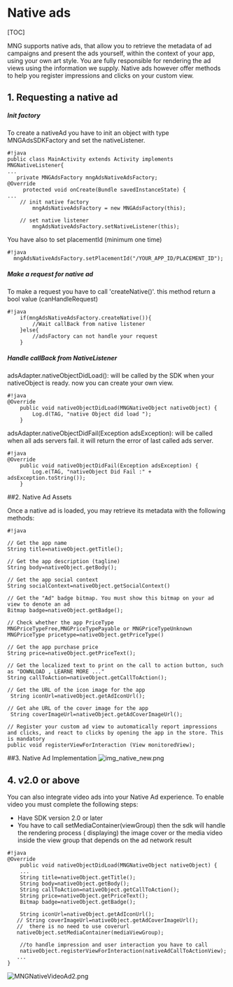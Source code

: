 # Native ads
[TOC]

MNG supports native ads, that allow you to retrieve the metadata of ad campaigns and present the ads yourself, within the context of your app, using your own art style. You are fully responsible
for rendering the ad views using the information we supply. Native ads however offer methods to help you register impressions and clicks on your custom view.

## 1. Requesting a native ad

##### Init factory

To create a nativeAd  you have to init an object with type MNGAdsSDKFactory and set the nativeListener.

```
#!java
public class MainActivity extends Activity implements MNGNativeListener{
...
   private MNGAdsFactory mngAdsNativeAdsFactory;
@Override
     protected void onCreate(Bundle savedInstanceState) {
...
	// init native factory
		mngAdsNativeAdsFactory = new MNGAdsFactory(this);

	// set native listener
		mngAdsNativeAdsFactory.setNativeListener(this);

```
You have also to set placementId (minimum one time)

```
#!java
  mngAdsNativeAdsFactory.setPlacementId("/YOUR_APP_ID/PLACEMENT_ID");
```
##### Make a request for native ad
To make a request you have to call 'createNative()'. this method return a bool value (canHandleRequest) 

```
#!java
    if(mngAdsNativeAdsFactory.createNative()){
        //Wait callBack from native listener
    }else{
        //adsFactory can not handle your request
    }
```
##### Handle callBack from NativeListener
adsAdapter.nativeObjectDidLoad(): will be called by the SDK when your nativeObject is ready. now you can create your own view.
```
#!java
@Override
	public void nativeObjectDidLoad(MNGNativeObject nativeObject) {
		Log.d(TAG, "native Object did load ");
	}

```

adsAdapter.nativeObjectDidFail(Exception adsException): will be called when all ads servers fail. it will return the error of last called ads server.
```
#!java
@Override
	public void nativeObjectDidFail(Exception adsException) {
		Log.e(TAG, "nativeObject Did Fail :" + adsException.toString());
	}

```

##2. Native Ad Assets

Once a native ad is loaded, you may retrieve its metadata with the following methods:


```
#!java

// Get the app name
String title=nativeObject.getTitle();

// Get the app description (tagline)
String body=nativeObject.getBody();

// Get the app social context
String socialContext=nativeObject.getSocialContext()

// Get the "Ad" badge bitmap. You must show this bitmap on your ad view to denote an ad
Bitmap badge=nativeObject.getBadge();

// Check whether the app PriceType MNGPriceTypeFree,MNGPriceTypePayable or MNGPriceTypeUnknown
MNGPriceType pricetype=nativeObject.getPriceType()

// Get the app purchase price
String price=nativeObject.getPriceText();

// Get the localized text to print on the call to action button, such as "DOWNLOAD , LEARNE MORE ..."
String callToAction=nativeObject.getCallToAction();

// Get the URL of the icon image for the app
 String iconUrl=nativeObject.getAdIconUrl();

// Get ahe URL of the cover image for the app
 String coverImageUrl=nativeObject.getAdCoverImageUrl();

// Register your custom ad view to automatically report impressions and clicks, and react to clicks by opening the app in the store. This is mandatory
public void registerViewForInteraction (View monitoredView);
```
##3. Native Ad Implementation
![img_native_new.png](https://bitbucket.org/repo/GyRXRR/images/1198580967-img_native_new.png)


## 4. v2.0 or above
You can also integrate video ads into your Native Ad experience. To enable video you must complete the following steps:
 - Have SDK version 2.0 or later
 -  You have to call setMediaContainer(viewGroup) then the sdk will handle the rendering process ( displaying)  the image cover or the media video inside the view group that depends on the ad network result

```
#!java
@Override
	public void nativeObjectDidLoad(MNGNativeObject nativeObject) {
    ...
    String title=nativeObject.getTitle();
    String body=nativeObject.getBody();
    String callToAction=nativeObject.getCallToAction();
    String price=nativeObject.getPriceText();
    Bitmap badge=nativeObject.getBadge();
    
    String iconUrl=nativeObject.getAdIconUrl();
   // String coverImageUrl=nativeObject.getAdCoverImageUrl();
   //  there is no need to use coverurl
   nativeObject.setMediaContainer(mediaViewGroup);
    
    //to handle impression and user interaction you have to call 
    nativeObject.registerViewForInteraction(nativeAdCallToActionView);
   ...
}
```
![MNGNativeVideoAd2.png](https://bitbucket.org/repo/GyRXRR/images/1851406635-MNGNativeVideoAd2.png)